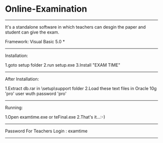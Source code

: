 # Online-Examination

*************************************************************************
It's a standalone software in which teachers can desgin the paper and student can give the exam.

Framework: Visual Basic 5.0                             *
*************************************************************************

Installation:

1.goto setup folder
2.run setup.exe
3.Install "EXAM TIME"

**************************************************************************

After Installation:

1.Extract db.rar in \setup\support folder
2.Load these text files in Oracle 10g 'pro' user wuth password 'pro'
**************************************************************************

Running:

1.Open examtime.exe or teFinal.exe
2.That's it...:-)

**************************************************************************

Password For Teachers Login : examtime

**************************************************************************
